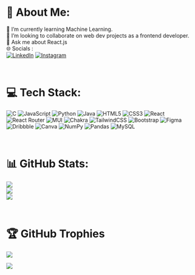 # 💫 About Me:
🌱 I’m currently learning Machine Learning.<br>👯 I’m looking to collaborate on web dev projects as a frontend developer.<br>💬 Ask me about React.js<br>
🌐 Socials : <br> [![LinkedIn](https://img.shields.io/badge/LinkedIn-%230077B5.svg?logo=linkedin&logoColor=white)](https://www.linkedin.com/in/vishwa-jarsaniya/) 
[![Instagram](https://img.shields.io/badge/Instagram-%23E4405F.svg?logo=Instagram&logoColor=white)](https://instagram.com/vishwaaa_j) 

<br>

# 💻 Tech Stack:
![C](https://img.shields.io/badge/c-%2300599C.svg?style=for-the-badge&logo=c&logoColor=white) ![JavaScript](https://img.shields.io/badge/javascript-%23323330.svg?style=for-the-badge&logo=javascript&logoColor=%23F7DF1E) ![Python](https://img.shields.io/badge/python-3670A0?style=for-the-badge&logo=python&logoColor=ffdd54) ![Java](https://img.shields.io/badge/java-%23ED8B00.svg?style=for-the-badge&logo=openjdk&logoColor=white) ![HTML5](https://img.shields.io/badge/html5-%23E34F26.svg?style=for-the-badge&logo=html5&logoColor=white) ![CSS3](https://img.shields.io/badge/css3-%231572B6.svg?style=for-the-badge&logo=css3&logoColor=white)  ![React](https://img.shields.io/badge/react-%2320232a.svg?style=for-the-badge&logo=react&logoColor=%2361DAFB) ![React Router](https://img.shields.io/badge/React_Router-CA4245?style=for-the-badge&logo=react-router&logoColor=white)  ![MUI](https://img.shields.io/badge/MUI-%230081CB.svg?style=for-the-badge&logo=mui&logoColor=white) ![Chakra](https://img.shields.io/badge/chakra-%234ED1C5.svg?style=for-the-badge&logo=chakraui&logoColor=white) ![TailwindCSS](https://img.shields.io/badge/tailwindcss-%2338B2AC.svg?style=for-the-badge&logo=tailwind-css&logoColor=white)  ![Bootstrap](https://img.shields.io/badge/bootstrap-%238511FA.svg?style=for-the-badge&logo=bootstrap&logoColor=white) ![Figma](https://img.shields.io/badge/figma-%23F24E1E.svg?style=for-the-badge&logo=figma&logoColor=white) ![Dribbble](https://img.shields.io/badge/Dribbble-EA4C89?style=for-the-badge&logo=dribbble&logoColor=white) ![Canva](https://img.shields.io/badge/Canva-%2300C4CC.svg?style=for-the-badge&logo=Canva&logoColor=white)  ![NumPy](https://img.shields.io/badge/numpy-%23013243.svg?style=for-the-badge&logo=numpy&logoColor=white) ![Pandas](https://img.shields.io/badge/pandas-%23150458.svg?style=for-the-badge&logo=pandas&logoColor=white) ![MySQL](https://img.shields.io/badge/mysql-%2300000f.svg?style=for-the-badge&logo=mysql&logoColor=white)

<br>

# 📊 GitHub Stats:
![](https://github-readme-stats.vercel.app/api?username=VishwaJarsaniya&theme=chartreuse-dark&hide_border=false&include_all_commits=false&count_private=false)<br/>
![](https://github-readme-streak-stats.herokuapp.com/?user=VishwaJarsaniya&theme=chartreuse-dark&hide_border=false)<br/>
![](https://github-readme-stats.vercel.app/api/top-langs/?username=VishwaJarsaniya&theme=chartreuse-dark&hide_border=false&include_all_commits=false&count_private=false&layout=compact)

<br>

# 🏆 GitHub Trophies
![](https://github-profile-trophy.vercel.app/?username=VishwaJarsaniya&theme=buddhism&no-frame=false&no-bg=true&margin-w=4)


[![](https://visitcount.itsvg.in/api?id=VishwaJarsaniya&icon=5&color=8)](https://visitcount.itsvg.in)

